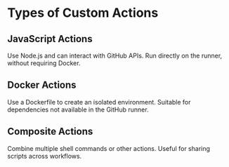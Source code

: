 # Types of Custom Actions

## JavaScript Actions

Use Node.js and can interact with GitHub APIs.
Run directly on the runner, without requiring Docker.

## Docker Actions

Use a Dockerfile to create an isolated environment.
Suitable for dependencies not available in the GitHub runner.

## Composite Actions

Combine multiple shell commands or other actions.
Useful for sharing scripts across workflows.
